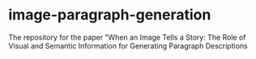 # image-paragraph-generation
The repository for the paper "When an Image Tells a Story: The Role of Visual and Semantic Information for Generating Paragraph Descriptions

